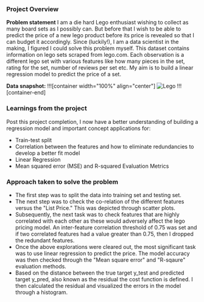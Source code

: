 ### Project Overview

 **Problem statement**
I am a die hard Lego enthusiast wishing to collect as many board sets as I possibly can. But before that I wish to be able to predict the price of a new lego product before its price is revealed so that I can budget it accordingly. Since (luckily!), I am a data scientist in the making, I figured I could solve this problem myself. This dataset contains information on lego sets scraped from lego.com. Each observation is a different lego set with various features like how many pieces in the set, rating for the set, number of reviews per set etc. My aim is to build a linear regression model to predict the price of a set.

**Data snapshot:**
!!![container width="100%" align="center"]
![Lego](undefined/account/b16/6a1f0c95-2915-474c-917f-dc711cc8d89b/b125/4543f024-52ee-4f70-99c6-9cfb2ab7fe6c/file.PNG)
!!![container-end]


### Learnings from the project

 Post this project completion, I now have a better understanding of building a regression model and important concept applications for:
- Train-test split
- Correlation between the features and how to eliminate redundancies to develop a better fit model
- Linear Regression
- Mean squared error (MSE) and R-squared Evaluation Metrics


### Approach taken to solve the problem

 - The first step was to split the data into training set and testing set.
- The next step was to check the co-relation of the different features versus the "List Price." This was depicted through scatter plots.
- Subsequently, the next task was to check features that are highly correlated with each other as these would adversely affect the lego pricing model. An inter-feature correlation threshold of 0.75 was set and if two correlated features had a value greater than 0.75, then I dropped the redundant features.
- Once the above explorations were cleared out, the most significant task was to use linear regression to predict the price. The model accuracy was then checked through the "Mean square error" and "R-sqaure" evaluation methods.
- Based on the distance between the true target y_test and predicted target y_pred, also known as the residual the cost function is defined. I then calculated the residual and visualized the errors in the model through a histogram.



